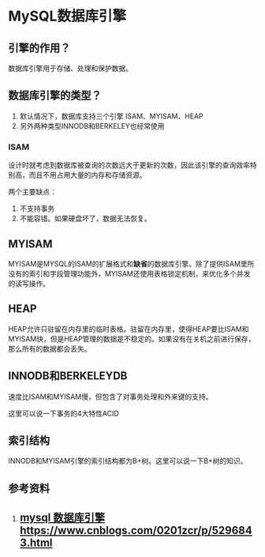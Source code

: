 # MySQL数据库引擎

## 引擎的作用？

数据库引擎用于存储、处理和保护数据。

## 数据库引擎的类型？

1. 默认情况下，数据库支持三个引擎 ISAM、MYISAM、HEAP
2. 另外两种类型INNODB和BERKELEY也经常使用

### ISAM

设计时就考虑到数据库被查询的次数远大于更新的次数，因此该引擎的查询效率特别高，而且不用占用大量的内存和存储资源。

两个主要缺点：

1. 不支持事务
2. 不能容错。如果硬盘坏了，数据无法恢复。

## MYISAM

MYISAM是MYSQL的ISAM的扩展格式和**缺省**的数据库引擎。除了提供ISAM里所没有的索引和字段管理功能外，MYISAM还使用表格锁定机制，来优化多个并发的读写操作。

## HEAP

HEAP允许只驻留在内存里的临时表格。驻留在内存里，使得HEAP要比ISAM和MYISAM快，但是HEAP管理的数据是不稳定的。如果没有在关机之前进行保存，那么所有的数据都会丢失。

## INNODB和BERKELEYDB

速度比ISAM和MYISAM慢，但包含了对事务处理和外来键的支持。

这里可以说一下事务的4大特性ACID

## 索引结构

INNODB和MYISAM引擎的索引结构都为B+树。这里可以说一下B+树的知识。

## 参考资料

1. ## [mysql 数据库引擎](http://www.cnblogs.com/0201zcr/p/5296843.html) https://www.cnblogs.com/0201zcr/p/5296843.html